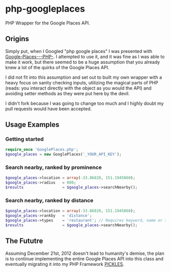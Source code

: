 php-googleplaces
================

PHP Wrapper for the Google Places API.

Origins
-------

Simply put, when I Googled "php google places" I was presented with [Google-Places---PHP-](https://github.com/anthony-mills/Google-Places---PHP-). I attempted to use it, and it was fine as I was able to make it work, but there seemed to be a huge assumption that you already knew a lot of the quirks of the Google Places API.

I did not fit into this assumption and set out to built my own wrapper with a heavy focus on sanity checking inputs, utilizing the magical parts of PHP (reads: you interact directly with the object as you would the API) and avoiding setter methods as they were put here by the devil.

I didn't fork because I was going to change too much and I highly doubt my pull requests would have been accepted.

Usage Examples
--------------

### Getting started

```php
require_once 'GooglePlaces.php';
$google_places = new GooglePlaces('_YOUR_API_KEY');
```

### Search nearby, ranked by prominence

```php
$google_places->location = array(-33.86820, 151.1945860);
$google_places->radius   = 800;
$results                 = $google_places->searchNearby();
```

### Search nearby, ranked by distance

```php
$google_places->location = array(-33.86820, 151.1945860);
$google_places->rankby   = 'distance';
$google_places->types    = 'restaurant'; // Requires keyword, name or types
$results                 = $google_places->searchNearby();
```

The Fututre
-----------

Assuming December 21st, 2012 doesn't lead to humanity's demise, the plan is to continue implementing the entire Google Places API into this class and eventually migrating it into my PHP Framework [PICKLES](https://github.com/joshtronic/pickles).
